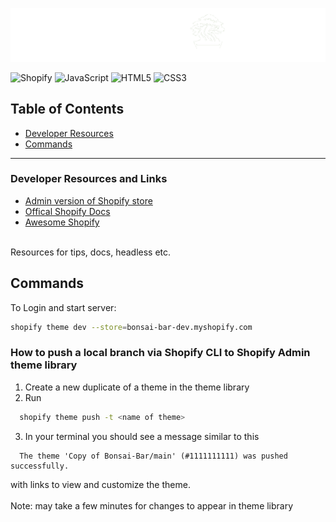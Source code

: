 <div align="center">

<img src="assets/BonsaiBarInLineWhite.png" alt="Homepage large" class="center" width="600" height="auto"></div>



![Shopify](https://img.shields.io/badge/shopify-7AB55C.svg?style=for-the-badge&logo=shopify&logoColor=white)
![JavaScript](https://img.shields.io/badge/javascript-%23323330.svg?style=for-the-badge&logo=javascript&logoColor=%23F7DF1E)
![HTML5](https://img.shields.io/badge/html5-%23E34F26.svg?style=for-the-badge&logo=html5&logoColor=white)
![CSS3](https://img.shields.io/badge/css3-%231572B6.svg?style=for-the-badge&logo=css3&logoColor=white)

## Table of Contents
- [Developer Resources](#developer-resources)
- [Commands](#commands)

---
### Developer Resources and Links

- [Admin version of Shopify store](https://bonsai-bar-dev.myshopify.com/admin)
- [Offical Shopify Docs](https://shopify.dev/docs)
- [Awesome Shopify](https://github.com/julionc/awesome-shopify/blob/main/readme.md#community)
<br>
Resources for tips, docs, headless etc.


## Commands

To Login and start server:
``` bash
shopify theme dev --store=bonsai-bar-dev.myshopify.com
```

### How to push a local branch via Shopify CLI to Shopify Admin theme library
1. Create a new duplicate of a theme in the theme library
2. Run 
``` bash
  shopify theme push -t <name of theme>
```
3. In your terminal you should see a message similar to this

```
  The theme 'Copy of Bonsai-Bar/main' (#1111111111) was pushed successfully. 
```

with links to view and customize the theme.
<br><br>
Note: may take a few minutes for changes to appear in theme library
